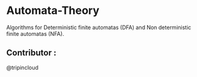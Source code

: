 # Automata-Theory

Algorithms for Deterministic finite automatas (DFA) and Non deterministic finite automatas (NFA).


## Contributor :

@tripincloud
